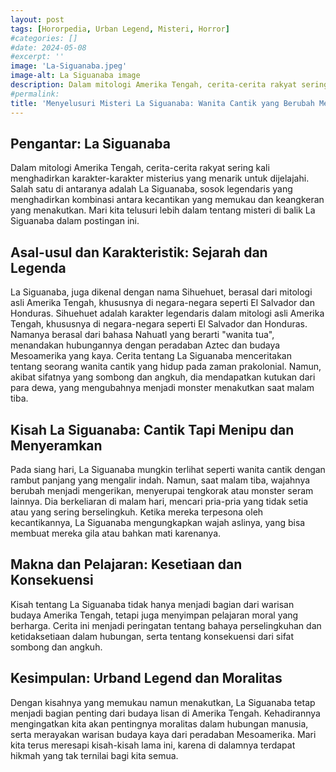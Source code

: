 ```yaml
---
layout: post
tags: [Hororpedia, Urban Legend, Misteri, Horror]
#categories: []
#date: 2024-05-08 
#excerpt: ''
image: 'La-Siguanaba.jpeg'
image-alt: La Siguanaba image 
description: Dalam mitologi Amerika Tengah, cerita-cerita rakyat sering kali menghadirkan karakter-karakter misterius yang menarik untuk dijelajahi. Salah satu di antaranya adalah La Siguanaba, sosok legendaris yang menghadirkan..
#permalink:
title: 'Menyelusuri Misteri La Siguanaba: Wanita Cantik yang Berubah Menjadi Monster di Malam Hari'
---
```




## Pengantar: La Siguanaba 

Dalam mitologi Amerika Tengah, cerita-cerita rakyat sering kali menghadirkan karakter-karakter misterius yang menarik untuk dijelajahi. Salah satu di antaranya adalah La Siguanaba, sosok legendaris yang menghadirkan kombinasi antara kecantikan yang memukau dan keangkeran yang menakutkan. Mari kita telusuri lebih dalam tentang misteri di balik La Siguanaba dalam postingan ini.

## Asal-usul dan Karakteristik: Sejarah dan Legenda

La Siguanaba, juga dikenal dengan nama Sihuehuet, berasal dari mitologi asli Amerika Tengah, khususnya di negara-negara seperti El Salvador dan Honduras. Sihuehuet adalah karakter legendaris dalam mitologi asli Amerika Tengah, khususnya di negara-negara seperti El Salvador dan Honduras. Namanya berasal dari bahasa Nahuatl yang berarti "wanita tua", menandakan hubungannya dengan peradaban Aztec dan budaya Mesoamerika yang kaya. Cerita tentang La Siguanaba menceritakan tentang seorang wanita cantik yang hidup pada zaman prakolonial. Namun, akibat sifatnya yang sombong dan angkuh, dia mendapatkan kutukan dari para dewa, yang mengubahnya menjadi monster menakutkan saat malam tiba.

## Kisah La Siguanaba: Cantik Tapi Menipu dan Menyeramkan

Pada siang hari, La Siguanaba mungkin terlihat seperti wanita cantik dengan rambut panjang yang mengalir indah. Namun, saat malam tiba, wajahnya berubah menjadi mengerikan, menyerupai tengkorak atau monster seram lainnya. Dia berkeliaran di malam hari, mencari pria-pria yang tidak setia atau yang sering berselingkuh. Ketika mereka terpesona oleh kecantikannya, La Siguanaba mengungkapkan wajah aslinya, yang bisa membuat mereka gila atau bahkan mati karenanya.

## Makna dan Pelajaran: Kesetiaan dan Konsekuensi

Kisah tentang La Siguanaba tidak hanya menjadi bagian dari warisan budaya Amerika Tengah, tetapi juga menyimpan pelajaran moral yang berharga. Cerita ini menjadi peringatan tentang bahaya perselingkuhan dan ketidaksetiaan dalam hubungan, serta tentang konsekuensi dari sifat sombong dan angkuh.

## Kesimpulan: Urband Legend dan Moralitas

Dengan kisahnya yang memukau namun menakutkan, La Siguanaba tetap menjadi bagian penting dari budaya lisan di Amerika Tengah. Kehadirannya mengingatkan kita akan pentingnya moralitas dalam hubungan manusia, serta merayakan warisan budaya kaya dari peradaban Mesoamerika. Mari kita terus meresapi kisah-kisah lama ini, karena di dalamnya terdapat hikmah yang tak ternilai bagi kita semua.

